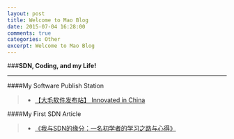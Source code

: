 ```yaml
---
layout: post
title: Welcome to Mao Blog
date: 2015-07-04 16:28:00
comments: true
categories: Other
excerpt: Welcome to Mao Blog
---
```


###**SDN, Coding, and my Life!**

------

####My Software Publish Station
> * [【大毛软件发布站】 Innovated in China](http://pan.baidu.com/s/1jGIMn8E)

####My First SDN Article
> * [《我与SDN的缘分：一名初学者的学习之路与心得》](http://www.sdnlab.com/12252.html)